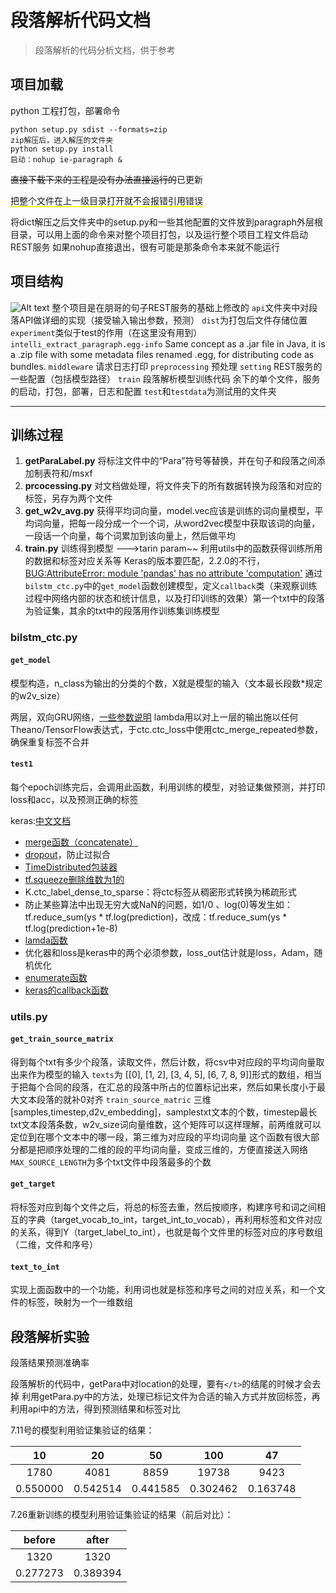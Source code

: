 # 段落解析代码文档

>段落解析的代码分析文档，供于参考

## 项目加载
python 工程打包，部署命令
```
python setup.py sdist --formats=zip 
zip解压后，进入解压的文件夹
python setup.py install
启动：nohup ie-paragraph &
```

~~直接下载下来的工程是没有办法直接运行的~~已更新


<span style="border-bottom:2px solid yellow;">把整个文件在上一级目录打开就不会报错引用错误</span>

将dict解压之后文件夹中的setup.py和一些其他配置的文件放到paragraph外层根目录，可以用上面的命令来对整个项目打包，以及运行整个项目工程文件启动REST服务
如果nohup直接退出，很有可能是那条命令本来就不能运行

## 项目结构
![Alt text](./images/1532571387816.png)
整个项目是在朋哥的句子REST服务的基础上修改的
`api`文件夹中对段落API做详细的实现（接受输入输出参数，预测）
`dist`为打包后文件存储位置
`experiment`类似于test的作用（在这里没有用到）
`intelli_extract_paragraph.egg-info`  Same concept as a .jar file in Java, it is a .zip file with some metadata files renamed .egg, for distributing code as bundles.
`middleware` 请求日志打印
`preprocessing` 预处理
`setting` REST服务的一些配置（包括模型路径）
`train` 段落解析模型训练代码
余下的单个文件，服务的启动，打包，部署，日志和配置
`test`和`testdata`为测试用的文件夹

---
## 训练过程

1. **getParaLabel.py**  将标注文件中的“Para”符号等替换，并在句子和段落之间添加制表符和/msxf
2.  **prcocessing.py** 对文档做处理，将文件夹下的所有数据转换为段落和对应的标签，另存为两个文件
3. **get_w2v_avg.py** 获得平均词向量，model.vec应该是训练的词向量模型，平均词向量，把每一段分成一个一个词，从word2vec模型中获取该词的向量，一段话一个向量，每个词累加到该向量上，然后做平均
4. **train.py** 训练得到模型 --->tarin param~~
利用utils中的函数获得训练所用的数据和标签对应关系等
Keras的版本要匹配，2.2.0的不行，[BUG:AttributeError: module 'pandas' has no attribute 'computation'](https://blog.csdn.net/hungryof/article/details/76730328)
通过`bilstm_ctc.py`中的`get_model`函数创建模型，定义`callback`类（来观察训练过程中网络内部的状态和统计信息，以及打印训练的效果）第一个txt中的段落为验证集，其余的txt中的段落用作训练集训练模型


### bilstm_ctc.py
#### `get_model` 
模型构造，n\_class为输出的分类的个数，X就是模型的输入（文本最长段数*规定的w2v_size）

两层，双向GRU网络，[一些参数说明](https://www.2cto.com/net/201708/664769.html)
lambda用以对上一层的输出施以任何Theano/TensorFlow表达式，于ctc.ctc_loss中使用ctc_merge_repeated参数，确保重复标签不合并

####  `test1`
每个epoch训练完后，会调用此函数，利用训练的模型，对验证集做预测，并打印loss和acc，以及预测正确的标签

keras:[中文文档](http://keras-cn.readthedocs.io/en/latest/)
- [merge函数（concatenate）](http://keras-cn.readthedocs.io/en/latest/layers/merge/)
- [dropout](http://keras-cn.readthedocs.io/en/latest/layers/core_layer/#dropout)，防止过拟合
- [TimeDistributed包装器](https://blog.csdn.net/xiaojiajia007/article/details/76665016)
- [tf.squeeze删除维数为1的](https://blog.csdn.net/qq_31780525/article/details/72280284)
-  K.ctc_label_dense_to_sparse：将ctc标签从稠密形式转换为稀疏形式
- 防止某些算法中出现无穷大或NaN的问题，如1/0 、log(0)等发生如：tf.reduce_sum(ys * tf.log(prediction)，改成：tf.reduce_sum(ys * tf.log(prediction+1e-8)
- [lamda函数](https://www.cnblogs.com/evening/archive/2012/03/29/2423554.html)
- 优化器和loss是keras中的两个必须参数，loss_out估计就是loss，Adam，随机优化
- [enumerate函数](http://www.runoob.com/python/python-func-enumerate.html)
- [keras的callback函数](http://keras-cn.readthedocs.io/en/latest/other/callbacks/)


### **utils.py**
####  `get_train_source_matrix`
得到每个txt有多少个段落，读取文件，然后计数，将csv中对应段的平均词向量取出来作为模型的输入
`texts`为 [[0], [1, 2], [3, 4, 5], [6, 7, 8, 9]]形式的数组，相当于把每个合同的段落，在汇总的段落中所占的位置标记出来，然后如果长度小于最大文本段落的就补0对齐
`train_source_matric` 三维[samples,timestep,d2v\_embedding]，samplestxt文本的个数，timestep最长txt文本段落条数，w2v_size词向量维数，这个矩阵可以这样理解，前两维就可以定位到在哪个文本中的哪一段，第三维为对应段的平均词向量
这个函数有很大部分都是把顺序处理的二维的段的平均词向量，变成三维的，方便直接送入网络
`MAX_SOURCE_LENGTH`为多个txt文件中段落最多的个数

####  `get_target`
将标签对应到每个文件之后，将总的标签去重，然后按顺序，构建序号和词之间相互的字典（target_vocab_to_int，target_int_to_vocab），再利用标签和文件对应的关系，得到Y（target_label_to_int），也就是每个文件里的标签对应的序号数组（二维，文件和序号）

#### `text_to_int`
实现上面函数中的一个功能，利用词也就是标签和序号之间的对应关系，和一个文件的标签，映射为一个一维数组


## 段落解析实验
段落结果预测准确率

段落解析的代码中，getPara中对location的处理，要有`</t>`的结尾的时候才会去掉
利用getPara.py中的方法，处理已标记文件为合适的输入方式并放回标签，再利用api中的方法，得到预测结果和标签对比

7.11号的模型利用验证集验证的结果：

| 10     |     20 |   50   | 100     |     47 | 
| :--------: | :--------:| :------: | :-------: | :--------:|
| 1780   |   4081 |  8859  | 19738    |   9423| 
| 0.550000|   0.542514 | 0.441585  | 0.302462    |  0.163748 | 

7.26重新训练的模型利用验证集验证的结果（前后对比）：

 |     before |   after   |
 | :--------:| :------: |
  |   1320  |  1320 |
 |   0.277273 |  0.389394  |


